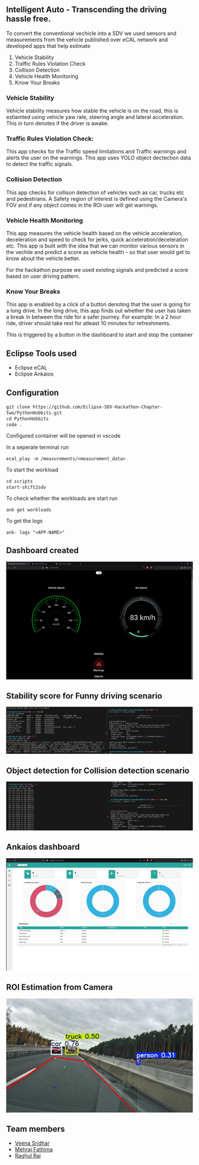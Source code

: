 ## Intelligent Auto - Transcending the driving hassle free.

To convert the conventional vechicle into a SDV we used sensors and measurements from the vehicle published over eCAL network and developed apps that help estimate
1. Vehicle Stability
2. Traffic Rules Violation Check
3. Collison Detection
4. Vehicle Health Monitoring
5. Know Your Breaks

### Vehicle Stability
Vehicle stability measures how stable the vehicle is on the road, this is estiamted using vehicle yaw rate, steering angle and lateral acceleration. This in turn denotes if the driver is awake.

### Traffic Rules Violation Check: 
This app checks for the Traffic speed limitations and Traffic warnings and alerts the user on the warnings. This app uses YOLO object dectection data to detect the traffic signals. 

### Collision Detection
This app checks for collison detection of vehicles such as car, trucks etc and pedestrians. A Safety region of interest is defined using the Camera's FOV and if any object comes in the ROI user will get warnings. 

### Vehicle Health Monitoring
This app measures the vehicle health based on the vehicle acceleration, deceleration and speed to check for jerks, quick acceleration/deceleration etc. This app is built with the idea that we can monitor various sensors in the vechile and predict a score as vehicle health - so that user would get to know about the vehicle better. 

For the hackathon purpose we used existing signals and predicted a score based on user driving pattern. 

### Know Your Breaks
This app is enabled by a click of a button denoting that the user is going for a long drive. In the long drive, this app finds out whether the user has taken a break in between the ride for a safer journey. For example: In a 2 hour ride, driver should take rest for atleast 10 minutes for refreshments. 

This is triggered by a button in the dashboard to start and stop the container

## Eclipse Tools used
- Eclipse eCAL
- Eclipse Ankaios

## Configuration

```
git clone https://github.com/Eclipse-SDV-Hackathon-Chapter-Two/PythonHobbits.git
cd PythonHobbits
code .
```
Configured container will be opened in vscode

In a seperate terminal run

```console
ecal_play -m /measurements/<measurement_data>
```

To start the workload

```
cd scripts
start-shift2sdv
```

To check whether the workloads are start run

```
ank get workloads
```

To get the logs
```
ank- logs "<APP-NAME>"
```

## Dashboard created

<p align="center">
   <img src="src/dashboard.png" alt="dashboard"/>
</p>

## Stability score for Funny driving scenario

<p align="center">
   <img src="src/funny_driving.png" alt="funnydriving"/>
</p>

## Object detection for Collision detection scenario

<p align="center">
   <img src="src/ObjectDetection.png" alt="funnydriving"/>
</p>

## Ankaios dashboard

<p align="center">
   <img src="src/ankaios_dashboard.png" alt="ank"/>
</p>

## ROI Estimation from Camera

<p align="center">
   <img src="src/screenshot.png" alt="roi"/>
</p>

## Team members

- [Veena Sridhar](https://linkedin.com/in/veenasridhar96/)
- [Mehraj Fathima](https://www.linkedin.com/in/mehraj-fathima-z-b05a55163/)
- [Raghul Raj](https://linkedin.com/in/raghulraj2305/)
